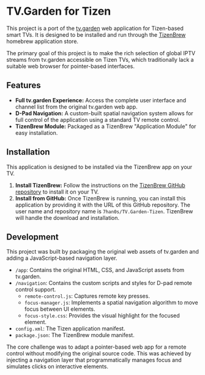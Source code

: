 # TV.Garden for Tizen

This project is a port of the [tv.garden](https://tv.garden/) web application for Tizen-based smart TVs. It is designed to be installed and run through the [TizenBrew](https://github.com/reisxd/TizenBrew) homebrew application store.

The primary goal of this project is to make the rich selection of global IPTV streams from tv.garden accessible on Tizen TVs, which traditionally lack a suitable web browser for pointer-based interfaces.

## Features

*   **Full tv.garden Experience:** Access the complete user interface and channel list from the original tv.garden web app.
*   **D-Pad Navigation:** A custom-built spatial navigation system allows for full control of the application using a standard TV remote control.
*   **TizenBrew Module:** Packaged as a TizenBrew "Application Module" for easy installation.

## Installation

This application is designed to be installed via the TizenBrew app on your TV.

1.  **Install TizenBrew:** Follow the instructions on the [TizenBrew GitHub repository](https://github.com/reisxd/TizenBrew) to install it on your TV.
2.  **Install from GitHub:** Once TizenBrew is running, you can install this application by providing it with the URL of this GitHub repository. The user name and repository name is `7han0s/TV.Garden-Tizen`. TizenBrew will handle the download and installation.

## Development

This project was built by packaging the original web assets of tv.garden and adding a JavaScript-based navigation layer.

*   `/app`: Contains the original HTML, CSS, and JavaScript assets from tv.garden.
*   `/navigation`: Contains the custom scripts and styles for D-pad remote control support.
    *   `remote-control.js`: Captures remote key presses.
    *   `focus-manager.js`: Implements a spatial navigation algorithm to move focus between UI elements.
    - `focus-style.css`: Provides the visual highlight for the focused element.
*   `config.xml`: The Tizen application manifest.
*   `package.json`: The TizenBrew module manifest.

The core challenge was to adapt a pointer-based web app for a remote control without modifying the original source code. This was achieved by injecting a navigation layer that programmatically manages focus and simulates clicks on interactive elements.

